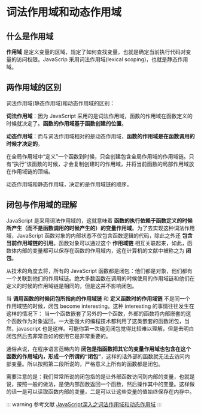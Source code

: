 # 词法作用域和动态作用域

## 什么是作用域

**作用域** 是定义变量的区域，规定了如何查找变量，也就是确定当前执行代码对变量的访问权限。JavaScrip 采用词法作用域(lexical scoping)，也就是静态作用域。

## 两作用域的区别

词法作用域(静态作用域)和动态作用域的区别： 

**词法作用域**：因为 JavaScript 采用的是词法作用域，函数的作用域在函数定义的时候就决定了。**函数的作用域基于函数创建的位置**。

**动态作用域**：而与词法作用域相对的是动态作用域，**函数的作用域是在函数调用的时候才决定的**。

在全局作用域中“定义”一个函数到时候，只会创建包含全局作用域的作用域链。只有“执行”该函数的时候，才会复制创建时的作用域，并将当前函数的局部作用域放在作用域链的顶端。 

动态作用域和静态作用域，决定的是作用域链的顺序。

## 闭包与作用域的理解

JavaScript 是采用词法作用域的，这就意味着 **函数的执行依赖于函数定义的时候所产生（而不是函数调用的时候产生的）的变量作用域**。为了去实现这种词法作用域，JavaScript 函数对象的内部状态不仅包含函数逻辑的代码，除此之外还 **包含当前作用域链的引用**。函数对象可以通过这个 **作用域链** 相互关联起来，如此，函数体内部的变量都可以保存在函数的作用域内，这在计算机的文献中被称之为 **闭包**。

从技术的角度去将，所有的 JavaScript 函数都是闭包：他们都是对象，他们都有一个关联到他们的作用域链。绝大多数函数在调用的时候使用的作用域链和他们在定义的时候的作用域链是相同的，但是这并不影响闭包。

当 **调用函数的时候闭包所指向的作用域链** 和 **定义函数时的作用域链** 不是同一个作用域链的时候，闭包 become interesting。这种 interesting 的事情往往发生在这样的情况下： 当一个函数嵌套了另外的一个函数，外部的函数将内部嵌套的这个函数作为对象返回。一大批强大的编程技术都利用了这类嵌套的函数闭包，当然，javascript 也是这样。可能你第一次碰见闭包觉得比较难以理解，但是去明白闭包然后去非常自如的使用它是非常重要的。

通俗点说，在程序语言范畴内的 **闭包是指函数把其它的变量作用域也包含在这个函数的作用域内，形成一个所谓的“闭包”**，这样的话外部的函数就无法去访问内部变量。所以按照第二段所说的，严格意义上所有的函数都是闭包。

需要注意的是：我们常常所说的闭包指的是让外部函数访问到内部的变量，也就是说，按照一般的做法，是使内部函数返回一个函数，然后操作其中的变量。这样做的话一是可以读取函数内部的变量，二是可以让这些变量的值始终保存在内存中。

::: warning 参考文献
[JavaScript深入之词法作用域和动态作用域](https://github.com/mqyqingfeng/Blog/issues/3)
:::
